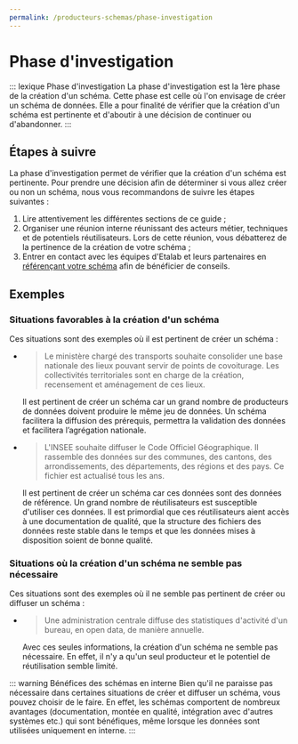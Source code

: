 ```yaml
---
permalink: /producteurs-schemas/phase-investigation
---
```


# Phase d'investigation

::: lexique Phase d'investigation
La phase d'investigation est la 1ère phase de la création d'un schéma. Cette phase est celle où l'on envisage de créer un schéma de données. Elle a pour finalité de vérifier que la création d'un schéma est pertinente et d'aboutir à une décision de continuer ou d'abandonner.
::: 

## Étapes à suivre
La phase d'investigation permet de vérifier que la création d'un schéma est pertinente. Pour prendre une décision afin de déterminer si vous allez créer ou non un schéma, nous vous recommandons de suivre les étapes suivantes :

1. Lire attentivement les différentes sections de ce guide ;
1. Organiser une réunion interne réunissant des acteurs métier, techniques et de potentiels réutilisateurs. Lors de cette réunion, vous débatterez de la pertinence de la création de votre schéma ;
1. Entrer en contact avec les équipes d'Etalab et leurs partenaires en [référençant votre schéma](4-integration-schema-datagouv.md#qui-peut-référencer-des-schémas-) afin de bénéficier de conseils.

## Exemples

### Situations favorables à la création d'un schéma

Ces situations sont des exemples où il est pertinent de créer un schéma :

-
    > Le ministère chargé des transports souhaite consolider une base nationale des lieux pouvant servir de points de covoiturage. Les collectivités territoriales sont en charge de la création, recensement et aménagement de ces lieux.

    Il est pertinent de créer un schéma car un grand nombre de producteurs de données doivent produire le même jeu de données. Un schéma facilitera la diffusion des prérequis, permettra la validation des données et facilitera l’agrégation nationale.
-
    > L'INSEE souhaite diffuser le Code Officiel Géographique. Il rassemble des données sur des communes, des cantons, des arrondissements, des départements, des régions et des pays. Ce fichier est actualisé tous les ans.

    Il est pertinent de créer un schéma car ces données sont des données de référence. Un grand nombre de réutilisateurs est susceptible d'utiliser ces données. Il est primordial que ces réutilisateurs aient accès à une documentation de qualité, que la structure des fichiers des données reste stable dans le temps et que les données mises à disposition soient de bonne qualité.

### Situations où la création d'un schéma ne semble pas nécessaire

Ces situations sont des exemples où il ne semble pas pertinent de créer ou diffuser un schéma :

-
    > Une administration centrale diffuse des statistiques d'activité d'un bureau, en open data, de manière annuelle.

    Avec ces seules informations, la création d'un schéma ne semble pas nécessaire. En effet, il n'y a qu'un seul producteur et le potentiel de réutilisation semble limité.

::: warning Bénéfices des schémas en interne
Bien qu'il ne paraisse pas nécessaire dans certaines situations de créer et diffuser un schéma, vous pouvez choisir de le faire. En effet, les schémas comportent de nombreux avantages (documentation, montée en qualité, intégration avec d'autres systèmes etc.) qui sont bénéfiques, même lorsque les données sont utilisées uniquement en interne.
:::
